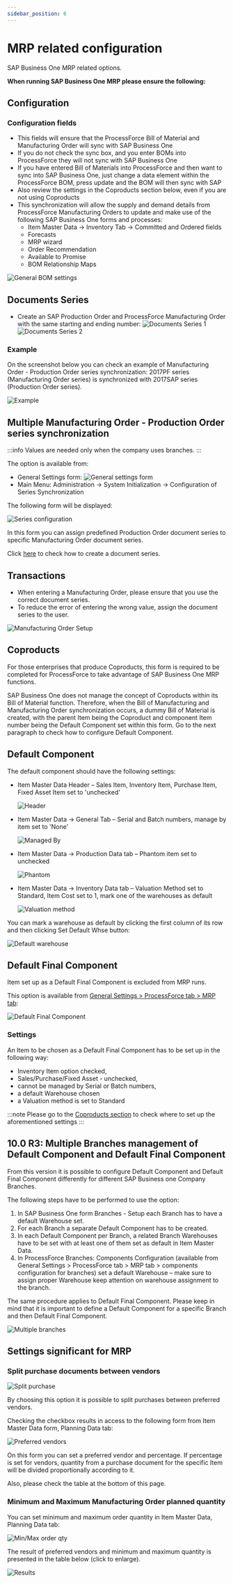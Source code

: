 ```yaml
---
sidebar_position: 6
---
```


# MRP related configuration

SAP Business One MRP related options.

**When running SAP Business One MRP please ensure the following:**

## Configuration

### Configuration fields

- This fields will ensure that the ProcessForce Bill of Material and Manufacturing Order will sync with SAP Business One
- If you do not check the sync box, and you enter BOMs into ProcessForce they will not sync with SAP Business One
- If you have entered Bill of Materials into ProcessForce and then want to sync into SAP Business One, just change a data element within the ProcessForce BOM, press update and the BOM will then sync with SAP
- Also review the settings in the Coproducts section below, even if you are not using Coproducts
- This synchronization will allow the supply and demand details from ProcessForce Manufacturing Orders to update and make use of the following SAP Business One forms and processes:
  - Item Master Data -> Inventory Tab -> Committed and Ordered fields
  - Forecasts
  - MRP wizard
  - Order Recommendation
  - Available to Promise
  - BOM Relationship Maps

![General BOM settings](./media/mrp-related-configuration/general-bom.webp)

## Documents Series

- Create an SAP Production Order and ProcessForce Manufacturing Order with the same starting and ending number:
    ![Documents Series 1](./media/mrp-related-configuration/numbering-pomo.webp)
    ![Documents Series 2](./media/mrp-related-configuration/mor-num.webp)

### Example

On the screenshot below you can check an example of Manufacturing Order - Production Order series synchronization:
2017PF series (Manufacturing Order series) is synchronized with 2017SAP series (Production Order series).

![Example](./media/mrp-related-configuration/example.webp)

## Multiple Manufacturing Order - Production Order series synchronization

:::info
    Values are needed only when the company uses branches.
:::

The option is available from:

- General Settings form:
    ![General settings form](./media/mrp-related-configuration/mor-por-sync.webp)
- Main Menu: Administration → System Initialization → Configuration of Series Synchronization

The following form will be displayed:

![Series configuration](./media/mrp-related-configuration/series-configuration-mor-por.webp)

In this form you can assign predefined Production Order document series to specific Manufacturing Order document series.

Click [here](../document-numbering) to check how to create a document series.

## Transactions

- When entering a Manufacturing Order, please ensure that you use the correct document series.
- To reduce the error of entering the wrong value, assign the document series to the user.

![Manufacturing Order Setup](./media/mrp-related-configuration/series-manufacturing-order.webp)

## Coproducts

For those enterprises that produce Coproducts, this form is required to be completed for ProcessForce to take advantage of SAP Business One MRP functions.

SAP Business One does not manage the concept of Coproducts within its Bill of Material function. Therefore, when the Bill of Manufacturing and Manufacturing Order synchronization occurs, a dummy Bill of Material is created, with the parent Item being the Coproduct and component Item number being the Default Component set within this form. Go to the next paragraph to check how to configure Default Component.

## Default Component

The default component should have the following settings:

- Item Master Data Header – Sales Item, Inventory Item, Purchase Item, Fixed Asset Item set to 'unchecked'

    ![Header](./media/mrp-related-configuration/header.webp)
- Item Master Data → General Tab – Serial and Batch numbers, manage by item set to 'None'

    ![Managed By](./media/mrp-related-configuration/managed-by.webp)
- Item Master Data → Production Data tab – Phantom item set to unchecked

    ![Phantom](./media/mrp-related-configuration/phantom.webp)
- Item Master Data → Inventory Data tab – Valuation Method set to Standard, Item Cost set to 1, mark one of the warehouses as default

    ![Valuation method](./media/mrp-related-configuration/stock-data.webp)

You can mark a warehouse as default by clicking the first column of its row and then clicking Set Default Whse button:

![Default warehouse](./media/mrp-related-configuration/default-warehouse.webp)

## Default Final Component

Item set up as a Default Final Component is excluded from MRP runs.

This option is available from [General Settings > ProcessForce tab > MRP tab](./mrp-tab):

![Default Final Component](./media/mrp-related-configuration/default-final-component.webp)

### Settings

An Item to be chosen as a Default Final Component has to be set up in the following way:

- Inventory Item option checked,
- Sales/Purchase/Fixed Asset - unchecked,
- cannot be managed by Serial or Batch numbers,
- a default Warehouse chosen
- a Valuation method is set to Standard

:::note
    Please go to the [Coproducts section](#coproducts) to check where to set up the aforementioned settings
:::

## 10.0 R3: Multiple Branches management of Default Component and Default Final Component

From this version it is possible to configure Default Component and Default Final Component differently for different SAP Business one Company Branches.

The following steps have to be performed to use the option:

1. In SAP Business One form Branches - Setup each Branch has to have a default Warehouse set.
2. For each Branch a separate Default Component has to be created.
3. In each Default Component per Branch, a related Branch Warehouses have to be set with at least one of them set as default in Item Master Data.
4. In ProcessForce Branches: Components Configuration (available from General Settings > ProcessForce tab > MRP tab > components configuration for branches) set a default Warehouse – make sure to assign proper Warehouse keep attention on warehouse assignment to the branch.

The same procedure applies to Default Final Component. Please keep in mind that it is important to define a Default Component for a specific Branch and then Default Final Component.

![Multiple branches](./media/mrp-related-configuration/multiple-branches.webp)

## Settings significant for MRP

### Split purchase documents between vendors

![Split purchase](./media/mrp-related-configuration/mrp-split-purchase.webp)

By choosing this option it is possible to split purchases between preferred vendors.

Checking the checkbox results in access to the following form from Item Master Data form, Planning Data tab:

![Preferred vendors](./media/mrp-related-configuration/preferred.webp)

On this form you can set a preferred vendor and percentage. If percentage is set for vendors, quantity from a purchase document for the specific Item will be divided proportionally according to it.

Also, please check the table at the bottom of this page.

### Minimum and Maximum Manufacturing Order planned quantity

You can set minimum and maximum order quantity in Item Master Data, Planning Data tab:

![Min/Max order qty](./media/mrp-related-configuration/item-master-data-min-max.webp)

The result of preferred vendors and minimum and maximum quantity is presented in the table below (click to enlarge).

![Results](./media/mrp-related-configuration/results.webp)
